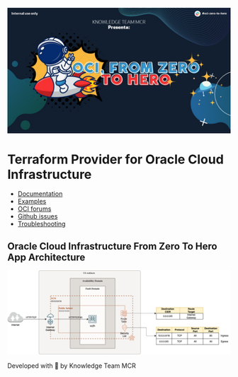 ![Banner](https://github.com/ociknowledge/ociz2h09/blob/master/Resources/Banner.jpg)


Terraform Provider for Oracle Cloud Infrastructure
==================

- [Documentation](https://www.terraform.io/docs/providers/oci/index.html)
- [Examples](https://github.com/oracle/terraform-provider-oci/tree/master/examples)
- [OCI forums](https://cloudcustomerconnect.oracle.com/resources/9c8fa8f96f/summary)
- [Github issues](https://github.com/oracle/terraform-provider-oci/issues)
- [Troubleshooting](https://docs.oracle.com/en-us/iaas/Content/API/SDKDocs/terraformtroubleshooting.htm)


Oracle Cloud Infrastructure From Zero To Hero App Architecture
------------
<img src="https://github.com/ociknowledge/ociz2h09/blob/master/Resources/Diagrama.png" alt="Architecture" title="OCIFZTH App Architecture">

Developed with 🤍 by Knowledge Team MCR